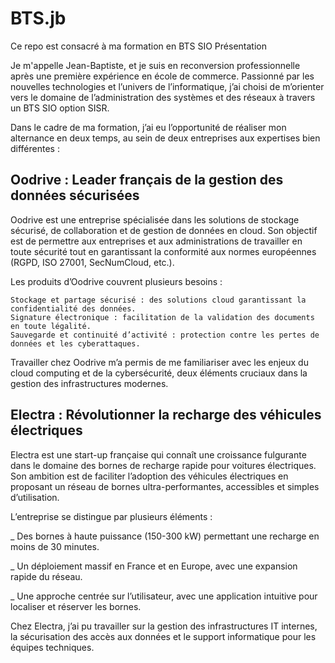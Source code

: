 # BTS.jb
Ce repo est consacré à ma formation en BTS SIO
Présentation

Je m'appelle Jean-Baptiste, et je suis en reconversion professionnelle après une première expérience en école de commerce. Passionné par les nouvelles technologies et l’univers de l’informatique, j’ai choisi de m’orienter vers le domaine de l’administration des systèmes et des réseaux à travers un BTS SIO option SISR.

Dans le cadre de ma formation, j’ai eu l’opportunité de réaliser mon alternance en deux temps, au sein de deux entreprises aux expertises bien différentes :
## Oodrive : Leader français de la gestion des données sécurisées

Oodrive est une entreprise spécialisée dans les solutions de stockage sécurisé, de collaboration et de gestion de données en cloud. Son objectif est de permettre aux entreprises et aux administrations de travailler en toute sécurité tout en garantissant la conformité aux normes européennes (RGPD, ISO 27001, SecNumCloud, etc.).

Les produits d’Oodrive couvrent plusieurs besoins :

    Stockage et partage sécurisé : des solutions cloud garantissant la confidentialité des données.
    Signature électronique : facilitation de la validation des documents en toute légalité.
    Sauvegarde et continuité d’activité : protection contre les pertes de données et les cyberattaques.

Travailler chez Oodrive m’a permis de me familiariser avec les enjeux du cloud computing et de la cybersécurité, deux éléments cruciaux dans la gestion des infrastructures modernes.
## Electra : Révolutionner la recharge des véhicules électriques

Electra est une start-up française qui connaît une croissance fulgurante dans le domaine des bornes de recharge rapide pour voitures électriques. Son ambition est de faciliter l’adoption des véhicules électriques en proposant un réseau de bornes ultra-performantes, accessibles et simples d’utilisation.

L’entreprise se distingue par plusieurs éléments :

_ Des bornes à haute puissance (150-300 kW) permettant une recharge en moins de 30 minutes.

_ Un déploiement massif en France et en Europe, avec une expansion rapide du réseau.

_ Une approche centrée sur l’utilisateur, avec une application intuitive pour localiser et réserver les bornes.

Chez Electra, j’ai pu travailler sur la gestion des infrastructures IT internes, la sécurisation des accès aux données et le support informatique pour les équipes techniques.
